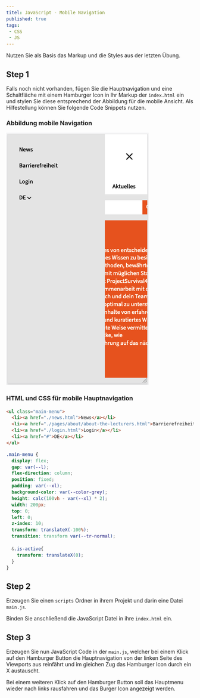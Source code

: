 ```yaml
---
titel: JavaScript - Mobile Navigation
published: true
tags:
 - CSS
 - JS
---
```


Nutzen Sie als Basis das Markup und die Styles aus der letzten Übung.

## Step 1
Falls noch nicht vorhanden, fügen Sie die Hauptnavigation und eine Schaltfläche mit einem Hamburger Icon in Ihr Markup der `index.html` ein und stylen Sie diese entsprechend der Abbildung für die mobile Ansicht. Als Hilfestellung können Sie folgende Code Snippets nutzen.

### Abbildung mobile Navigation

![Abbildung mobile Navigation](images/mobile-navigation.png)

### HTML und CSS für mobile Hauptnavigation

```html
<ul class="main-menu">
  <li><a href="./news.html">News</a></li>
  <li><a href="./pages/about/about-the-lecturers.html">Barrierefreiheit</a></li>
  <li><a href="./login.html">Login</a></li>
  <li><a href="#">DE</a></li>
</ul>
```

```css
.main-menu {
  display: flex;
  gap: var(--l);
  flex-direction: column;
  position: fixed;
  padding: var(--xl);
  background-color: var(--color-grey);
  height: calc(100vh - var(--xl) * 2);
  width: 200px;
  top: 0;
  left: 0;
  z-index: 10;
  transform: translateX(-100%);
  transition: transform var(--tr-normal);

  &.is-active{
    transform: translateX(0);
  }
}
```
## Step 2

Erzeugen Sie einen `scripts` Ordner in ihrem Projekt und darin eine Datei `main.js`.

Binden Sie anschließend die JavaScript Datei in ihre `index.html` ein.

## Step 3

Erzeugen Sie nun JavaScript Code in der `main.js`, welcher bei einem Klick auf den Hamburger Button die Hauptnavigation von der linken Seite des Viewports aus reinfährt und im gleichen Zug das Hamburger Icon durch ein X austauscht.

Bei einem weiteren Klick auf den Hamburger Button soll das Hauptmenu wieder nach links rausfahren und das Burger Icon angezeigt werden.





